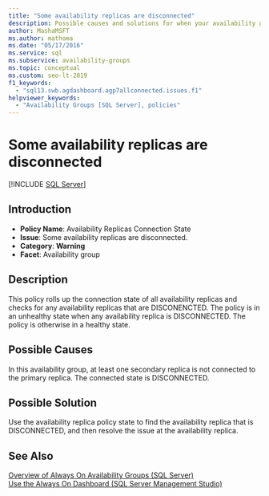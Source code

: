 ```yaml
---
title: "Some availability replicas are disconnected"
description: Possible causes and solutions for when your availability group replica is disconnected for an Always On SQL Server availability group.
author: MashaMSFT
ms.author: mathoma
ms.date: "05/17/2016"
ms.service: sql
ms.subservice: availability-groups
ms.topic: conceptual
ms.custom: seo-lt-2019
f1_keywords:
  - "sql13.swb.agdashboard.agp7allconnected.issues.f1"
helpviewer_keywords:
  - "Availability Groups [SQL Server], policies"
---
```

# Some availability replicas are disconnected
[!INCLUDE [SQL Server](../../../includes/applies-to-version/sqlserver.md)]
    
## Introduction  
  
- **Policy Name**: Availability Replicas Connection State
- **Issue**: Some availability replicas are disconnected.
- **Category**: **Warning**
- **Facet**: Availability group  
  
## Description  
 This policy rolls up the connection state of all availability replicas and checks for any availability replicas that are DISCONENCTED. The policy is in an unhealthy state when any availability replica is DISCONNECTED. The policy is otherwise in a healthy state.  
 
## Possible Causes  
 In this availability group, at least one secondary replica is not connected to the primary replica. The connected state is DISCONNECTED.  
  
## Possible Solution  
 Use the availability replica policy state to find the availability replica that is DISCONNECTED, and then resolve the issue at the availability replica.  
  
## See Also  
 [Overview of Always On Availability Groups &#40;SQL Server&#41;](../../../database-engine/availability-groups/windows/overview-of-always-on-availability-groups-sql-server.md)   
 [Use the Always On Dashboard &#40;SQL Server Management Studio&#41;](../../../database-engine/availability-groups/windows/use-the-always-on-dashboard-sql-server-management-studio.md)  
  
  
